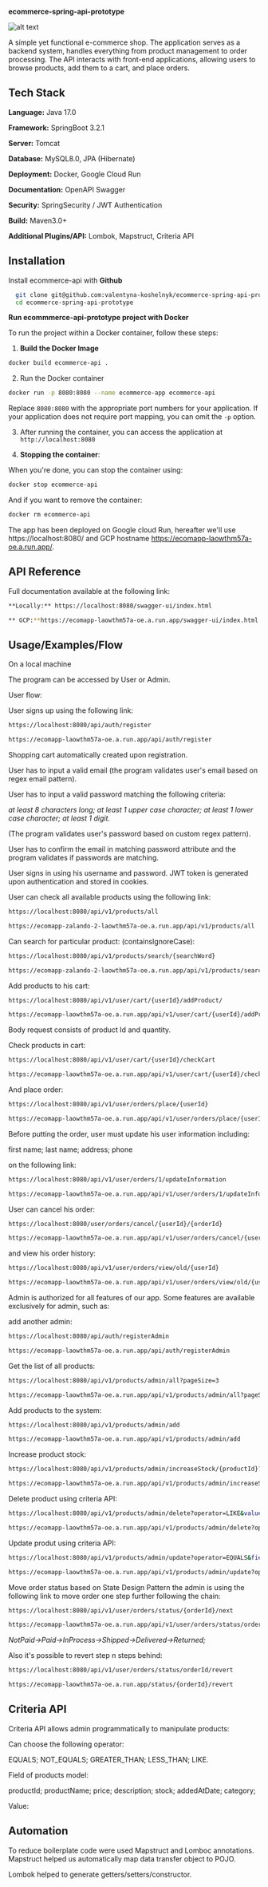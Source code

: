 **ecommerce-spring-api-prototype**

![alt text](https://i.ibb.co/kxdPHRW/DALL-E-2024-01-08-15-48-09-A-modern-and-sleek-logo-for-an-ecommerce-app-The-logo-should-include-a-st.png)

A simple yet functional e-commerce shop. The application serves as a backend system, handles everything from product management to order processing. The API interacts with front-end applications, allowing users to browse products, add them to a cart, and place orders.








## Tech Stack

**Language:** Java 17.0

**Framework:** SpringBoot 3.2.1

**Server:** Tomcat

**Database:** MySQL8.0, JPA (Hibernate)

**Deployment:** Docker, Google Cloud Run

**Documentation:** OpenAPI Swagger

**Security:** SpringSecurity / JWT Authentication

**Build:** Maven3.0+

**Additional Plugins/API:** Lombok, Mapstruct, Criteria API




## Installation

Install ecommerce-api with **Github**

```bash
  git clone git@github.com:valentyna-koshelnyk/ecommerce-spring-api-prototype.git
  cd ecommerce-spring-api-prototype
```

**Run ecommmerce-api-prototype project with Docker**


To run the project within a Docker container, follow these steps:

1. **Build the Docker Image**


```bash
docker build ecommerce-api .
```

2. Run the Docker container

```bash
docker run -p 8080:8080 --name ecommerce-app ecommerce-api
```
Replace `8080:8080` with the appropriate port numbers for your application. If your application does not require port mapping, you can omit the `-p` option.

3.  After running the container, you can access the application at `http://localhost:8080`

4. **Stopping the container**:

 When you're done, you can stop the container using:

```bash
docker stop ecommerce-api
```

 And if you want to remove the container:

```bash
docker rm ecommerce-api
```

The app has been deployed on Google cloud Run, hereafter we'll use https://localhost:8080/ and GCP hostname https://ecomapp-laowthm57a-oe.a.run.app/. 

## API Reference

Full documentation available at the following link:
```bash
**Locally:** https://localhost:8080/swagger-ui/index.html
```
```bash
** GCP:**https://ecomapp-laowthm57a-oe.a.run.app/swagger-ui/index.html
```

## Usage/Examples/Flow

On a local machine 

The program can be accessed by User or Admin. 

User flow:

User signs up using the following link:
```bash
https://localhost:8080/api/auth/register
```
```bash
https://ecomapp-laowthm57a-oe.a.run.app/api/auth/register
```

Shopping cart automatically created upon registration.

User has to input a valid email (the program validates user's email based on regex email pattern).

User has to input a valid password matching the following criteria:

_at least 8 characters long;_
_at least 1 upper case character;_
_at least 1 lower case character;_
_at least 1 digit._

(The program validates user's password based on custom regex pattern).

User has to confirm the email in matching password attribute and the program validates if passwords are matching.

User signs in using his username and password. JWT token is generated upon authentication and stored in cookies. 

User can check all available products using the following link: 
```bash
https://localhost:8080/api/v1/products/all
```
```bash
https://ecomapp-zalando-2-laowthm57a-oe.a.run.app/api/v1/products/all
```
Can search for particular product:
(containsIgnoreCase):
```bash
https://localhost:8080/api/v1/products/search/{searchWord}
```
```bash
https://ecomapp-zalando-2-laowthm57a-oe.a.run.app/api/v1/products/search/{searchWord}
```

Add products to his cart:
```bash
https://localhost:8080/api/v1/user/cart/{userId}/addProduct/
```
```bash
https://ecomapp-laowthm57a-oe.a.run.app/api/v1/user/cart/{userId}/addProduct/
```
Body request consists of 
product Id and quantity.

Check products in cart: 
```bash
https://localhost:8080/api/v1/user/cart/{userId}/checkCart
```
```bash
https://ecomapp-laowthm57a-oe.a.run.app/api/v1/user/cart/{userId}/checkCart
```

And place order:
```bash
https://localhost:8080/api/v1/user/orders/place/{userId}
```
```bash
https://ecomapp-laowthm57a-oe.a.run.app/api/v1/user/orders/place/{userId}
```

Before putting the order, user must update his user information
including:

first name;
last name;
address;
phone 

on the following link: 
```bash
https://localhost:8080/api/v1/user/orders/1/updateInformation
```
```bash
https://ecomapp-laowthm57a-oe.a.run.app/api/v1/user/orders/1/updateInformation
```

User can cancel his order:

```bash
https://localhost:8080/user/orders/cancel/{userId}/{orderId}
```
```bash
https://ecomapp-laowthm57a-oe.a.run.app/api/v1/user/orders/cancel/{userId}/{orderId}
```

and view his order history:
```bash
https://localhost:8080/api/v1/user/orders/view/old/{userId}
```
```bash
https://ecomapp-laowthm57a-oe.a.run.app/api/v1/user/orders/view/old/{userId}
```
Admin is authorized for all features of our app. Some features are available exclusively for admin, such as:

add another admin:
```bash
https://localhost:8080/api/auth/registerAdmin
```
```bash
https://ecomapp-laowthm57a-oe.a.run.app/api/auth/registerAdmin
```
Get the list of all products:
```bash
https://localhost:8080/api/v1/products/admin/all?pageSize=3
```
```bash
https://ecomapp-laowthm57a-oe.a.run.app/api/v1/products/admin/all?pageSize=3
```
Add products to the system:
```bash
https://localhost:8080/api/v1/products/admin/add
```
```bash
https://ecomapp-laowthm57a-oe.a.run.app/api/v1/products/admin/add
```

Increase product stock:
```bash
https://localhost:8080/api/v1/products/admin/increaseStock/{productId}?quantity=quantity
```
```bash
https://ecomapp-laowthm57a-oe.a.run.app/api/v1/products/admin/increaseStock/{productId}?quantity=quantity
```
Delete product using criteria API:
```bash
https://localhost:8080/api/v1/products/admin/delete?operator=LIKE&value=jacket&field=productName
```
```bash
https://ecomapp-laowthm57a-oe.a.run.app/api/v1/products/admin/delete?operator=LIKE&value=jacket&field=productName
```
Update produt using criteria API:
```bash
https://localhost:8080/api/v1/products/admin/update?operator=EQUALS&field=fieldName&value=
```
```bash
https://ecomapp-laowthm57a-oe.a.run.app/api/v1/products/admin/update?operator=EQUALS&field=fieldName&value=
```

Move order status based on State Design Pattern the admin is using the following link to move order one step further following the chain:
```bash
https://localhost:8080/api/v1/user/orders/status/{orderId}/next
```

```bash
https://ecomapp-laowthm57a-oe.a.run.app/api/v1/user/orders/status/orderId/next
```
_NotPaid->Paid->InProcess->Shipped->Delivered->Returned;_

Also it's possible to revert step n steps behind:
```bash
https://localhost:8080/api/v1/user/orders/status/orderId/revert
```
```bash
https://ecomapp-laowthm57a-oe.a.run.app/status/{orderId}/revert
```





## Criteria API

Criteria API allows admin programmatically to manipulate products:

Can choose the following operator:

EQUALS;
NOT_EQUALS;
GREATER_THAN;
LESS_THAN;
LIKE.

Field of products model:

productId;
productName;
price;
description;
stock;
addedAtDate;
category;

Value:

## Automation

To reduce boilerplate code were used Mapstruct and Lomboc annotations.
Mapstruct helped us automatically map data transfer object to POJO.

Lombok helped to generate getters/setters/constructor.
